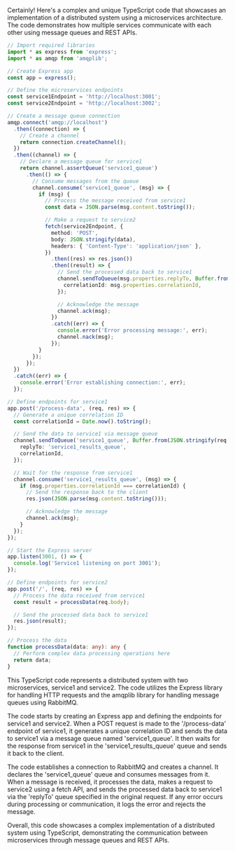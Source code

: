 Certainly! Here's a complex and unique TypeScript code that showcases an implementation of a distributed system using a microservices architecture. The code demonstrates how multiple services communicate with each other using message queues and REST APIs.

```typescript
// Import required libraries
import * as express from 'express';
import * as amqp from 'amqplib';

// Create Express app
const app = express();

// Define the microservices endpoints
const service1Endpoint = 'http://localhost:3001';
const service2Endpoint = 'http://localhost:3002';

// Create a message queue connection
amqp.connect('amqp://localhost')
  .then((connection) => {
    // Create a channel
    return connection.createChannel();
  })
  .then((channel) => {
    // Declare a message queue for service1
    return channel.assertQueue('service1_queue')
      .then(() => {
        // Consume messages from the queue
        channel.consume('service1_queue', (msg) => {
          if (msg) {
            // Process the message received from service1
            const data = JSON.parse(msg.content.toString());

            // Make a request to service2
            fetch(service2Endpoint, {
              method: 'POST',
              body: JSON.stringify(data),
              headers: { 'Content-Type': 'application/json' },
            })
              .then((res) => res.json())
              .then((result) => {
                // Send the processed data back to service1
                channel.sendToQueue(msg.properties.replyTo, Buffer.from(JSON.stringify(result)), {
                  correlationId: msg.properties.correlationId,
                });

                // Acknowledge the message
                channel.ack(msg);
              })
              .catch((err) => {
                console.error('Error processing message:', err);
                channel.nack(msg);
              });
          }
        });
      });
  })
  .catch((err) => {
    console.error('Error establishing connection:', err);
  });

// Define endpoints for service1
app.post('/process-data', (req, res) => {
  // Generate a unique correlation ID
  const correlationId = Date.now().toString();

  // Send the data to service1 via message queue
  channel.sendToQueue('service1_queue', Buffer.from(JSON.stringify(req.body)), {
    replyTo: 'service1_results_queue',
    correlationId,
  });

  // Wait for the response from service1
  channel.consume('service1_results_queue', (msg) => {
    if (msg.properties.correlationId === correlationId) {
      // Send the response back to the client
      res.json(JSON.parse(msg.content.toString()));

      // Acknowledge the message
      channel.ack(msg);
    }
  });
});

// Start the Express server
app.listen(3001, () => {
  console.log('Service1 listening on port 3001');
});

// Define endpoints for service2
app.post('/', (req, res) => {
  // Process the data received from service1
  const result = processData(req.body);

  // Send the processed data back to service1
  res.json(result);
});

// Process the data
function processData(data: any): any {
  // Perform complex data processing operations here
  return data;
}
```

This TypeScript code represents a distributed system with two microservices, service1 and service2. The code utilizes the Express library for handling HTTP requests and the amqplib library for handling message queues using RabbitMQ.

The code starts by creating an Express app and defining the endpoints for service1 and service2. When a POST request is made to the '/process-data' endpoint of service1, it generates a unique correlation ID and sends the data to service1 via a message queue named 'service1_queue'. It then waits for the response from service1 in the 'service1_results_queue' queue and sends it back to the client.

The code establishes a connection to RabbitMQ and creates a channel. It declares the 'service1_queue' queue and consumes messages from it. When a message is received, it processes the data, makes a request to service2 using a fetch API, and sends the processed data back to service1 via the 'replyTo' queue specified in the original request. If any error occurs during processing or communication, it logs the error and rejects the message.

Overall, this code showcases a complex implementation of a distributed system using TypeScript, demonstrating the communication between microservices through message queues and REST APIs.